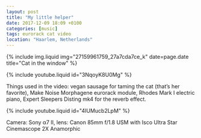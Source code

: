 ```yaml
---
layout: post
title: "My little helper"
date: 2017-12-09 18:09 +0100
categories: [music]
tags: eurorack cat video
location: "Haarlem, Netherlands"
---
```


{% include img.liquid img="27159961759_27a7cda7ce_k" date=page.date title="Cat in the window" %}

{% include youtube.liquid id="3NqoyK8U0Mg" %}


Things used in the video: vegan sausage for taming the cat (that’s her favorite), Make Noise Morphagene eurorack module, Rhodes Mark I electric piano, Expert Sleepers Disting mk4 for the reverb effect.

{% include youtube.liquid id="4IUMucb2LpM" %}

Camera: Sony α7 II, lens: Canon 85mm f/1.8 USM with Isco Ultra Star Cinemascope 2X Anamorphic
